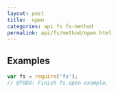 ```yaml
---
layout: post
title:  open
categories: api fs fs-method
permalink: api/fs/method/open.html
---
```


## Examples

```javascript
var fs = require('fs');
// @TODO: Finish fs.open example.
```








